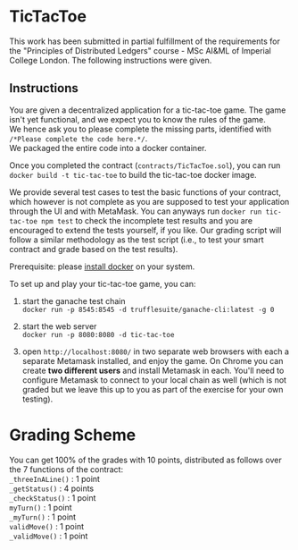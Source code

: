 # TicTacToe
This work has been submitted in partial fulfillment of the requirements for the "Principles of Distributed Ledgers" course - MSc AI&ML of Imperial College London. The following instructions were given.  
## Instructions
You are given a decentralized application for a tic-tac-toe game. The game isn't yet functional, and we expect you to know the rules of the game.  
We hence ask you to please complete the missing parts, identified with `/*Please complete the code here.*/`.  
We packaged the entire code into a docker container. 
  
Once you completed the contract (`contracts/TicTacToe.sol`), you can run `docker build -t tic-tac-toe` to build the tic-tac-toe docker image.  
  
We provide several test cases to test the basic functions of your contract, which however is not complete as you are supposed to test your application through the UI and with MetaMask. You can anyways run `docker run tic-tac-toe npm test` to check the incomplete test results and you are encouraged to extend the tests yourself, if you like. Our grading script will follow a similar methodology as the test script (i.e., to test your smart contract and grade based on the test results).
  
Prerequisite: please [install docker](https://docs.docker.com/desktop/) on your system.
  
To set up and play your tic-tac-toe game, you can:
  
1. start the ganache test chain  
`docker run -p 8545:8545 -d trufflesuite/ganache-cli:latest -g 0`
  
2. start the web server  
`docker run -p 8080:8080 -d tic-tac-toe`
  
3. open `http://localhost:8080/` in two separate web browsers with each a separate Metamask installed, and enjoy the game. On Chrome you can create **two different users** and install Metamask in each. You'll need to configure Metamask to connect to your local chain as well (which is not graded but we leave this up to you as part of the exercise for your own testing).

# Grading Scheme
You can get 100% of the grades with 10 points, distributed as follows over the 7 functions of the contract:  
`_threeInALine()` : 1 point  
`_getStatus()` : 4 points  
`_checkStatus()` : 1 point  
`myTurn()` : 1 point  
`_myTurn()` : 1 point  
`validMove()` : 1 point  
`_validMove()` : 1 point
